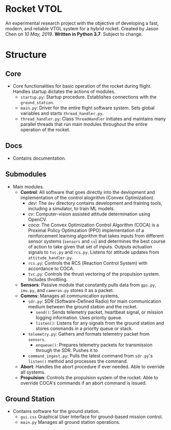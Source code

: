 # Rocket VTOL
An experimental research project with the objective of developing a fast, modern, and reliable VTOL system for a hybrid rocket.
Created by Jason Chen on _10 May, 2019_. **Written in Python 3.7**. Subject to change.

# Structure
## Core 
- Core functionalities for basic operation of the rocket during flight. Handles startup dictates the actions of modules.
    - `startup.py`: 
    Startup procedure. Establishes connections with the `ground_station`.
    - `main.py`: 
    Driver for the entire flight software system. Sets global variables and starts `thread_handler.py`.
    - `thread_handler.py`: 
    Class `ThreadHandler` initiates and maintains many parallel threads that run main modules throughout the entire operation of
    the rocket.
## Docs
- Contains documentation.

## Submodules
- Main modules.
    - **Control**: 
    All software that goes directly into the devlopment and implementation of the control alogirithm (Convex Optimization).
        - *dev*: 
        The `dev` directory contains development and training tools, including a simulator, to train ML models.
        - *cv*: 
        Computer-vision assisted attitude determination using OpenCV.
        - *coca*: 
        The Convex Optimization Control Algorithm (COCA) is a Proximal Policy Optimzation (PPO) implementation of a reinforcement
        learning algorithm that takes inputs from different sensor systems (`sensors` and `cv`) and determines the best course of
        action to take given that set of inputs. Outputs actuation signals to `tvc.py` and `rcs.py`. Listens for attitude updates
        from `attitude_handler.py`.
        - `rcs.py`: 
        Controls the RCS (Reaction Control System) with accordance to COCA.
        - `tvc.py`: 
        Controls the thrust vectoring of the propulsion system. Includes throttling.
    - **Sensors**: 
    Passive module that constantly pulls data from `gps.py`, `imu.py`, and `cameras.py` stores it as a packet.
    - **Comms**:
    Manages all communication systems.
        - `sdr.py`: 
        SDR (Software-Defined Radio) for main communication medium between the ground station and the rocket.
            - `send()`: 
            Sends telemetry packet, heartbeat signal, or mission logging information. Uses priority queue.
            - `listen()`: 
            Listens for any signals from the ground station and stores commands in a priority queue or stack.
        - `telemetry.py`: 
        Gathers and formats telemetry packet from `sensors`.
            - `enqueue()`: 
            Prepares telemetry packets for transmission through the SDR. Pushes it to
        - `command_ingest.py`: 
        Pulls the latest command from `sdr.py`'s `listen()` method and processes the command.
    - **Abort**: 
    Handles the abort procedure if ever needed. Able to override all systems.
    - **Propulsion**: 
    Controls the propulsion system of the rocket. Able to override COCA's commands if an abort command is issued. 
## Ground Station
- Contains software for the ground station.
    - `gui.css`
    Graphical User Interface for ground-based mission control.
    - `main.py`
    Manages all ground station operations.
